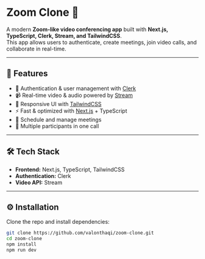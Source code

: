 # Zoom Clone 🎥

A modern **Zoom-like video conferencing app** built with **Next.js, TypeScript, Clerk, Stream, and TailwindCSS**.  
This app allows users to authenticate, create meetings, join video calls, and collaborate in real-time.

---

## 🚀 Features
- 🔐 Authentication & user management with [Clerk](https://clerk.com/)
- 📹 Real-time video & audio powered by [Stream](https://getstream.io/)
- 🎨 Responsive UI with [TailwindCSS](https://tailwindcss.com/)
- ⚡ Fast & optimized with [Next.js](https://nextjs.org/) + TypeScript
- 📅 Schedule and manage meetings
- 👥 Multiple participants in one call

---

## 🛠️ Tech Stack
- **Frontend:** Next.js, TypeScript, TailwindCSS
- **Authentication:** Clerk
- **Video API:** Stream

---

## ⚙️ Installation
Clone the repo and install dependencies:

```bash
git clone https://github.com/valonthaqi/zoom-clone.git
cd zoom-clone
npm install
npm run dev
